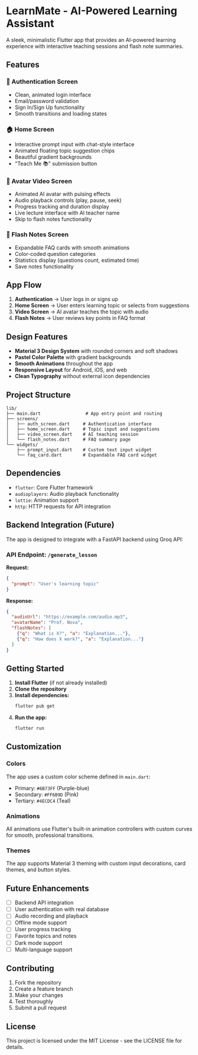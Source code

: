 # LearnMate - AI-Powered Learning Assistant

A sleek, minimalistic Flutter app that provides an AI-powered learning experience with interactive teaching sessions and flash note summaries.

## Features

### 🔐 Authentication Screen
- Clean, animated login interface
- Email/password validation
- Sign In/Sign Up functionality
- Smooth transitions and loading states

### 🏠 Home Screen
- Interactive prompt input with chat-style interface
- Animated floating topic suggestion chips
- Beautiful gradient backgrounds
- "Teach Me 📚" submission button

### 🎥 Avatar Video Screen
- Animated AI avatar with pulsing effects
- Audio playback controls (play, pause, seek)
- Progress tracking and duration display
- Live lecture interface with AI teacher name
- Skip to flash notes functionality

### 📝 Flash Notes Screen
- Expandable FAQ cards with smooth animations
- Color-coded question categories
- Statistics display (questions count, estimated time)
- Save notes functionality

## App Flow

1. **Authentication** → User logs in or signs up
2. **Home Screen** → User enters learning topic or selects from suggestions
3. **Video Screen** → AI avatar teaches the topic with audio
4. **Flash Notes** → User reviews key points in FAQ format

## Design Features

- **Material 3 Design System** with rounded corners and soft shadows
- **Pastel Color Palette** with gradient backgrounds
- **Smooth Animations** throughout the app
- **Responsive Layout** for Android, iOS, and web
- **Clean Typography** without external icon dependencies

## Project Structure

```
lib/
├── main.dart                 # App entry point and routing
├── screens/
│   ├── auth_screen.dart     # Authentication interface
│   ├── home_screen.dart     # Topic input and suggestions
│   ├── video_screen.dart    # AI teaching session
│   └── flash_notes.dart     # FAQ summary page
└── widgets/
    ├── prompt_input.dart    # Custom text input widget
    └── faq_card.dart        # Expandable FAQ card widget
```

## Dependencies

- `flutter`: Core Flutter framework
- `audioplayers`: Audio playback functionality
- `lottie`: Animation support
- `http`: HTTP requests for API integration

## Backend Integration (Future)

The app is designed to integrate with a FastAPI backend using Groq API:

### API Endpoint: `/generate_lesson`
**Request:**
```json
{
  "prompt": "User's learning topic"
}
```

**Response:**
```json
{
  "audioUrl": "https://example.com/audio.mp3",
  "avatarName": "Prof. Nova",
  "flashNotes": [
    {"q": "What is X?", "a": "Explanation..."},
    {"q": "How does X work?", "a": "Explanation..."}
  ]
}
```

## Getting Started

1. **Install Flutter** (if not already installed)
2. **Clone the repository**
3. **Install dependencies:**
   ```bash
   flutter pub get
   ```
4. **Run the app:**
   ```bash
   flutter run
   ```

## Customization

### Colors
The app uses a custom color scheme defined in `main.dart`:
- Primary: `#6B73FF` (Purple-blue)
- Secondary: `#FF6B9D` (Pink)
- Tertiary: `#4ECDC4` (Teal)

### Animations
All animations use Flutter's built-in animation controllers with custom curves for smooth, professional transitions.

### Themes
The app supports Material 3 theming with custom input decorations, card themes, and button styles.

## Future Enhancements

- [ ] Backend API integration
- [ ] User authentication with real database
- [ ] Audio recording and playback
- [ ] Offline mode support
- [ ] User progress tracking
- [ ] Favorite topics and notes
- [ ] Dark mode support
- [ ] Multi-language support

## Contributing

1. Fork the repository
2. Create a feature branch
3. Make your changes
4. Test thoroughly
5. Submit a pull request

## License

This project is licensed under the MIT License - see the LICENSE file for details.


